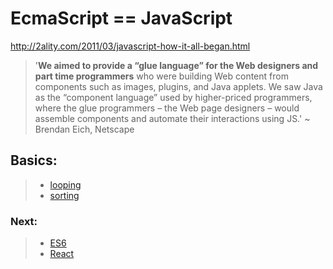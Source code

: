 # EcmaScript  == JavaScript  
http://2ality.com/2011/03/javascript-how-it-all-began.html  
> '**We aimed to provide a “glue language” for the Web designers and part time programmers** who were building Web content from components such as images, plugins, and Java applets. We saw Java as the “component language” used by higher-priced programmers, where the glue programmers – the Web page designers – would assemble components and automate their interactions using JS.' ~ Brendan Eich, Netscape  
  
## Basics:  
> * [looping](looping.md)  
> * [sorting](sorting.md)  
  
### Next:  
> * [ES6](ES6.md)  
> * [React](React.md)  
  
  
